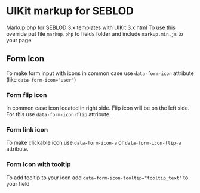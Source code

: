 # UIKit markup for SEBLOD
 Markup.php for SEBLOD 3.x templates with UIKit 3.x html
 To use this override put file `markup.php` to fields folder and include `markup.min.js` to your page. 

## Form Icon
To make form input with icons in common case use `data-form-icon` attribute (like `data-form-icon="user"`)
### Form flip icon
In common case icon located in right side. Flip icon will be on the left side. For this use `data-form-icon-flip` attribute.
### Form link icon
To make clickable icon use `data-form-icon-a` or `data-form-icon-flip-a` attribute.
### Form Icon with tooltip
To add tooltip to your icon add `data-form-icon-tooltip="tooltip_text"` to your field
